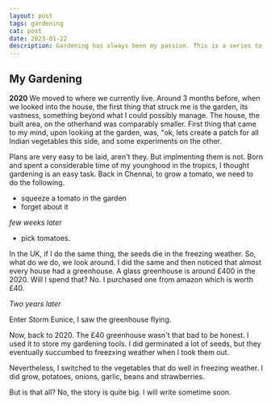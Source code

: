 ```yaml
---
layout: post
tags: gardening
cat: post
date: 2023-01-22
description: Gardening has always been my passion. This is a series to see the ebb and flow of my ci/cd in gardening
---
```

## My Gardening

<b> 2020 </b>
We moved to where we currently live. Around 3 months before, when we looked into the house, the first thing that struck me is the garden, its vastness, something beyond what I could possibly manage. The house, the built area, on the otherhand was comparably smaller. First thing that came to my mind, upon looking at the garden, was, "ok, lets create a patch for all Indian vegetables this side, and some experiments on the other.

Plans are very easy to be laid, aren't they. But implmenting them is not. Born and spent a considerable time of my younghood in the tropics, I thought gardening is an easy task. Back in Chennai, to grow a tomato, we need to do the following.
- squeeze a tomato in the garden
- forget about it

_few weeks later_

- pick tomatoes.

In the UK, if I do the same thing, the seeds die in the freezing weather. So, what do we do, we look around. I did the same and then noticed that almost every house had a greenhouse. A glass greenhouse is around £400 in the 2020. Will I spend that? No. I purchased one from amazon which is worth £40.

_Two years later_

Enter Storm Eunice, I saw the greenhouse flying.

Now, back to 2020.
The £40 greenhouse wasn't that bad to be honest. I used it to store my gardening tools. I did germinated a lot of seeds, but they eventually succumbed to freezxing weather when I took them out.

Nevertheless, I switched to the vegetables that do well in freezing weather. I did grow, potatoes, onions, garlic, beans and strawberries.

But is that all? No, the story is quite big. I will write sometime soon.